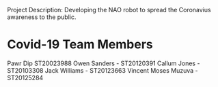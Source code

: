 Project Description: Developing the NAO robot to spread the Coronavius awareness to the public. 
# Covid-19 Team Members 
Pawr Dip ST20023988
Owen Sanders - ST20120391 
Callum Jones - ST20103308 
Jack Williams - ST20123663 
Vincent Moses Muzuva - ST20125284 
